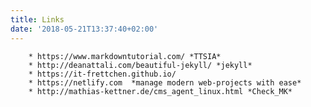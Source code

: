 ```yaml
---
title: Links
date: '2018-05-21T13:37:40+02:00'
---
```

		* https://www.markdowntutorial.com/ *TTSIA*  
		* http://deanattali.com/beautiful-jekyll/ *jekyll*
		* https://it-frettchen.github.io/ 
		* https://netlify.com  *manage modern web-projects with ease*
		* http://mathias-kettner.de/cms_agent_linux.html *Check_MK*
